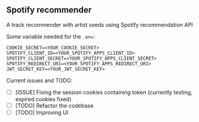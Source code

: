 ## Spotify recommender

A track recommender with artist seeds using Spotify recommendation API

Some variable needed for the `.env`:

```
COOKIE_SECRET=<YOUR_COOKIE_SECRET>
SPOTIFY_CLIENT_ID=<YOUR_SPOTIFY_APPS_CLIENT_ID>
SPOTIFY_CLIENT_SECRET=<YOUR_SPOTIFY_APPS_CLIENT_SECRET>
SPOTIFY_REDIRECT_URI=<YOUR_SPOTIFY_APPS_REDIRECT_URI>
JWT_SECRET_KEY=<YOUR_JWT_SECRET_KEY>
```

Current issues and TODO:

- [ ] [ISSUE] Fixing the session cookies containing token (currently testing, expired cookies fixed)
- [ ] [TODO] Refactor the codebase
- [ ] [TODO] Improving UI
